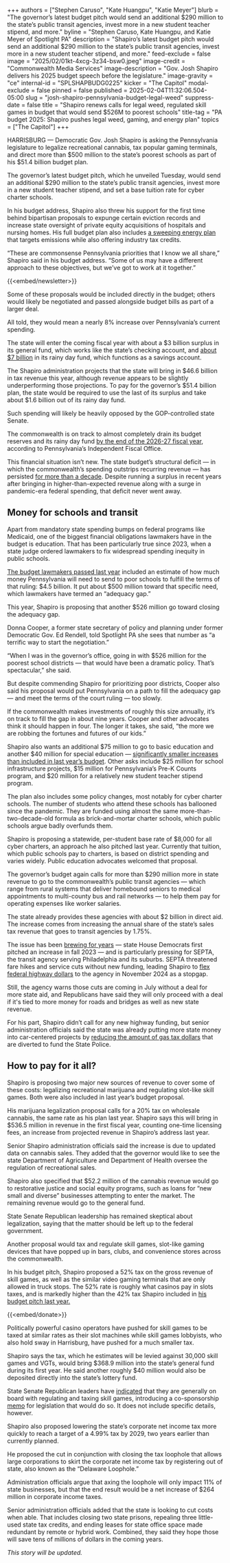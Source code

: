 +++
authors = ["Stephen Caruso", "Kate Huangpu", "Katie Meyer"]
blurb = "The governor’s latest budget pitch would send an additional $290 million to the state’s public transit agencies, invest more in a new student teacher stipend, and more."
byline = "Stephen Caruso, Kate Huangpu, and Katie Meyer of Spotlight PA"
description = "Shapiro’s latest budget pitch would send an additional $290 million to the state’s public transit agencies, invest more in a new student teacher stipend, and more."
feed-exclude = false
image = "2025/02/01kt-4xcg-3z34-bsw0.jpeg"
image-credit = "Commonwealth Media Services"
image-description = "Gov. Josh Shapiro delivers his 2025 budget speech before the legislature."
image-gravity = "ce"
internal-id = "SPLSHAPBUDG0225"
kicker = "The Capitol"
modal-exclude = false
pinned = false
published = 2025-02-04T11:32:06.504-05:00
slug = "josh-shapiro-pennsylvania-budget-legal-weed"
suppress-date = false
title = "Shapiro renews calls for legal weed, regulated skill games in budget that would send $526M to poorest schools"
title-tag = "PA budget 2025: Shapiro pushes legal weed, gaming, and energy plan"
topics = ["The Capitol"]
+++

HARRISBURG — Democratic Gov. Josh Shapiro is asking the Pennsylvania legislature to legalize recreational cannabis, tax popular gaming terminals, and direct more than $500 million to the state’s poorest schools as part of his $51.4 billion budget plan.

The governor’s latest budget pitch, which he unveiled Tuesday, would send an additional $290 million to the state’s public transit agencies, invest more in a new student teacher stipend, and set a base tuition rate for cyber charter schools.

In his budget address, Shapiro also threw his support for the first time behind bipartisan proposals to expunge certain eviction records and increase state oversight of private equity acquisitions of hospitals and nursing homes. His full budget plan also includes <a href="https://www.spotlightpa.org/news/2025/02/josh-shapiro-legal-weed-skill-games-climate-change-budget/">a sweeping energy plan</a> that targets emissions while also offering industry tax credits.

“These are commonsense Pennsylvania priorities that I know we all share,” Shapiro said in his budget address. “Some of us may have a different approach to these objectives, but we’ve got to work at it together.”

{{<embed/newsletter>}}

Some of these proposals would be included directly in the budget; others would likely be negotiated and passed alongside budget bills as part of a larger deal.

All told, they would mean a nearly 8% increase over Pennsylvania’s current spending.

The state will enter the coming fiscal year with about a $3 billion surplus in its general fund, which works like the state’s checking account, and <a href="https://www.patreasury.gov/newsroom/archive/2024/9-25-RDF.html">about $7 billion</a> in its rainy day fund, which functions as a savings account.

The Shapiro administration projects that the state will bring in $46.6 billion in tax revenue this year, although revenue appears to be slightly underperforming those projections. To pay for the governor’s $51.4 billion plan, the state would be required to use the last of its surplus and take about $1.6 billion out of its rainy day fund.

Such spending will likely be heavily opposed by the GOP-controlled state Senate.<strong></strong>

The commonwealth is on track to almost completely drain its budget reserves and its rainy day fund <a href="http://www.ifo.state.pa.us/download.cfm?file=Resources/Documents/Five_Year_Outlook_2024.pdf">by the end of the 2026-27 fiscal year</a>, according to Pennsylvania’s Independent Fiscal Office.

This financial situation isn’t new. The state budget’s structural deficit — in which the commonwealth’s spending outstrips recurring revenue —&nbsp;has persisted <a href="https://www.spotlightpa.org/news/2024/08/budget-deficit-surplus-revenue-pennsylvania-legislature/">for more than a decade</a>. Despite running a surplus in recent years after bringing in higher-than-expected revenue along with a surge in pandemic-era federal spending, that deficit never went away.

## Money for schools and transit

Apart from mandatory state spending bumps on federal programs like Medicaid, one of the biggest financial obligations lawmakers have in the budget is education. That has been particularly true since 2023, when a state judge ordered lawmakers to fix widespread spending inequity in public schools.

<a href="https://www.spotlightpa.org/news/2024/07/pennsylvania-legislature-budget-deal-education-spending-public-schools-josh-shapiro/">The budget lawmakers passed last year</a> included an estimate of how much money Pennsylvania will need to send to poor schools to fulfill the terms of that ruling: $4.5 billion. It put about $500 million toward that specific need, which lawmakers have termed an “adequacy gap.”

This year, Shapiro is proposing that another $526 million go toward closing the adequacy gap.

Donna Cooper, a former state secretary of policy and planning under former Democratic Gov. Ed Rendell, told Spotlight PA she sees that number as “a terrific way to start the negotiation.”

“When I was in the governor’s office, going in with $526 million for the poorest school districts — that would have been a dramatic policy. That’s spectacular,” she said.

But despite commending Shapiro for prioritizing poor districts, Cooper also said his proposal would put Pennsylvania on a path to fill the adequacy gap — and meet the terms of the court ruling —&nbsp;too slowly.

If the commonwealth makes investments of roughly this size annually, it’s on track to fill the gap in about nine years. Cooper and other advocates think it should happen in four. The longer it takes, she said, “the more we are robbing the fortunes and futures of our kids.”

Shapiro also wants an additional $75 million to go to basic education and another $40 million for special education — <a href="https://www.spotlightpa.org/news/2024/07/pennsylvania-legislature-budget-deal-education-spending-public-schools-josh-shapiro/">significantly smaller increases than included in last year’s budget</a>. Other asks include $25 million for school infrastructure projects, $15 million for Pennsylvania’s Pre-K Counts program, and $20 million for a relatively new student teacher stipend program.

The plan also includes some policy changes, most notably for cyber charter schools. The number of students who attend these schools has ballooned since the pandemic. They are funded using almost the same more-than-two-decade-old formula as brick-and-mortar charter schools, which public schools argue badly overfunds them.

Shapiro is proposing a statewide, per-student base rate of $8,000 for all cyber charters, an approach he also pitched last year. Currently that tuition, which public schools pay to charters, is based on district spending and varies widely. Public education advocates welcomed that proposal. <strong></strong>

The governor’s budget again calls for more than $290 million more in state revenue to go to the commonwealth’s public transit agencies — which range from rural systems that deliver homebound seniors to medical appointments to multi-county bus and rail networks — to help them pay for operating expenses like worker salaries.

The state already provides these agencies with about $2 billion in direct aid. The increase comes from increasing the annual share of the state’s sales tax revenue that goes to transit agencies by 1.75%.

The issue has been <a href="https://www.spotlightpa.org/news/2024/01/public-transit-funding-pennsylvania-septa-shapiro-trains-buses-fiscal-cliff/">brewing for years</a> — state House Democrats first pitched an increase in fall 2023 — and is particularly pressing for SEPTA, the transit agency serving Philadelphia and its suburbs. SEPTA threatened fare hikes and service cuts without new funding, leading Shapiro to <a href="https://www.spotlightpa.org/news/2024/11/pennsylvania-septa-federal-highway-funding-governor-josh-shapiro/">flex federal highway dollars</a> to the agency in November 2024 as a stopgap.

Still, the agency warns those cuts are coming in July without a deal for more state aid, and Republicans have said they will only proceed with a deal if it&#39;s tied to more money for roads and bridges as well as new state revenue.

For his part, Shapiro didn’t call for any new highway funding, but senior administration officials said the state was already putting more state money into car-centered projects by <a href="https://www.spotlightpa.org/news/2023/08/pennsylvania-state-police-gas-tax-transfers-josh-shapiro-budget/">reducing the amount of gas tax dollars</a> that are diverted to fund the State Police.

## How to pay for it all?

Shapiro is proposing two major new sources of revenue to cover some of these costs: legalizing recreational marijuana and regulating slot-like skill games. Both were also included in last year’s budget proposal.

His marijuana legalization proposal calls for a 20% tax on wholesale cannabis, the same rate as his plan last year. Shapiro says this will bring in $536.5 million in revenue in the first fiscal year, counting one-time licensing fees, an increase from projected revenue in Shapiro’s address last year.

Senior Shapiro administration officials said the increase is due to updated data on cannabis sales. They added that the governor would like to see the state Department of Agriculture and Department of Health oversee the regulation of recreational sales.

Shapiro also specified that $52.2 million of the cannabis revenue would go to restorative justice and social equity programs, such as loans for “new small and diverse” businesses attempting to enter the market. The remaining revenue would go to the general fund.

State Senate Republican leadership has remained skeptical about legalization, saying that the matter should be left up to the federal government.

Another proposal would tax and regulate skill games, slot-like gaming devices that have popped up in bars, clubs, and convenience stores across the commonwealth.

In his budget pitch, Shapiro proposed a 52% tax on the gross revenue of skill games, as well as the similar video gaming terminals that are only allowed in truck stops. The 52% rate is roughly what casinos pay in slots taxes, and is markedly higher than the 42% tax Shapiro included in <a href="https://www.spotlightpa.org/news/2024/02/pennsylvania-governor-josh-shapiro-budget-skill-games-address-casinos-gambling/">his budget pitch last year.</a>

{{<embed/donate>}}

Politically powerful casino operators have pushed for skill games to be taxed at similar rates as their slot machines while skill games lobbyists, who also hold sway in Harrisburg, have pushed for a much smaller tax.

Shapiro says the tax, which he estimates will be levied against 30,000 skill games and VGTs, would bring $368.9 million into the state’s general fund during its first year. He said another roughly $40 million would also be deposited directly into the state’s lottery fund.

State Senate Republican leaders have <a href="https://www.spotlightpa.org/news/2025/01/skill-games-gambling-pennsylvania-budget-bill-senate-republicans/">indicated</a> that they are generally on board with regulating and taxing skill games, introducing a co-sponsorship <a href="https://www.legis.state.pa.us/cfdocs/legis/CSM/showMemoPublic.cfm?chamber=S&amp;SPick=20250&amp;cosponId=45045">memo</a> for legislation that would do so. It does not include specific details, however.

Shapiro also proposed lowering the state’s corporate net income tax more quickly to reach a target of a 4.99% tax by 2029, two years earlier than currently planned.

He proposed the cut in conjunction with closing the tax loophole that allows large corporations to skirt the corporate net income tax by registering out of state, also known as the “Delaware Loophole.”

Administration officials argue that axing the loophole will only impact 11% of state businesses, but that the end result would be a net increase of $264 million in corporate income taxes.

Senior administration officials added that the state is looking to cut costs when able. That includes closing two state prisons, repealing three little-used state tax credits, and ending leases for state office space made redundant by remote or hybrid work. Combined, they said they hope those will save tens of millions of dollars in the coming years.

<em>This story will be updated.</em>

